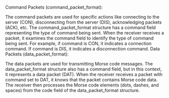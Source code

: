 Command Packets (command_packet_format):

The command packets are used for specific actions like connecting to the server (CON), disconnecting from the server (DIS), acknowledging packets (ACK), etc.
The command_packet_format structure has a command field representing the type of command being sent.
When the receiver receives a packet, it examines the command field to identify the type of command being sent. For example, if command is CON, it indicates a connection command. If command is DIS, it indicates a disconnection command.
Data Packets (data_packet_format):

The data packets are used for transmitting Morse code messages.
The data_packet_format structure also has a command field, but in this context, it represents a data packet (DAT).
When the receiver receives a packet with command set to DAT, it knows that the packet contains Morse code data. The receiver then processes the Morse code elements (dots, dashes, and spaces) from the code field of the data_packet_format structure.
